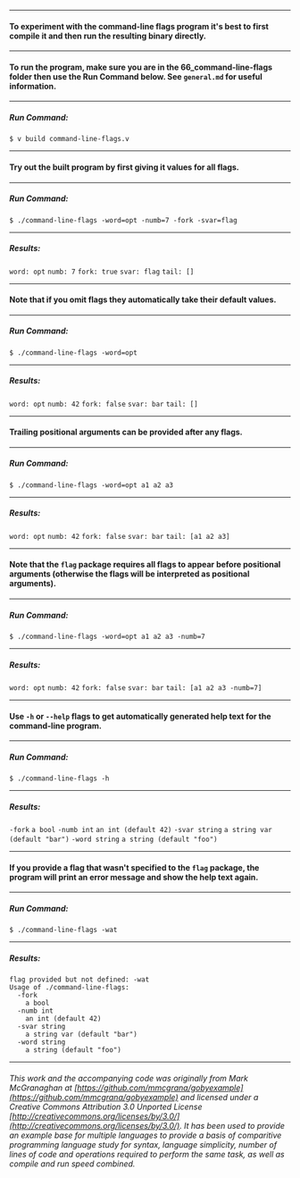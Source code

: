 ___
#### To experiment with the command-line flags program it's best to first compile it and then run the resulting binary directly.

___
#### To run the program, make sure you are in the 66_command-line-flags folder then use the Run Command below. See `general.md` for useful information.
___
##### Run Command:

`$ v build command-line-flags.v`
___
#### Try out the built program by first giving it values for all flags.
___
##### Run Command:

`$ ./command-line-flags -word=opt -numb=7 -fork -svar=flag`
___
##### Results:

`word: opt`
`numb: 7`
`fork: true`
`svar: flag`
`tail: []`
___
#### Note that if you omit flags they automatically take their default values.
___
##### Run Command:

`$ ./command-line-flags -word=opt`
___
##### Results:

`word: opt`
`numb: 42`
`fork: false`
`svar: bar`
`tail: []`
___
#### Trailing positional arguments can be provided after any flags.
___
##### Run Command:

`$ ./command-line-flags -word=opt a1 a2 a3`
___
##### Results:

`word: opt`
`numb: 42`
`fork: false`
`svar: bar`
`tail: [a1 a2 a3]`

___
#### Note that the `flag` package requires all flags to appear before positional arguments (otherwise the flags will be interpreted as positional arguments).
___
##### Run Command:

`$ ./command-line-flags -word=opt a1 a2 a3 -numb=7`
___
##### Results:

`word: opt`
`numb: 42`
`fork: false`
`svar: bar`
`tail: [a1 a2 a3 -numb=7]`
___
#### Use `-h` or `--help` flags to get automatically generated help text for the command-line program.
___
##### Run Command:

`$ ./command-line-flags -h`
___
##### Results:

  `-fork`
	`a bool`
  `-numb int`
	`an int (default 42)`
  `-svar string`
	`a string var (default "bar")`
  `-word string`
	`a string (default "foo")`
____
#### If you provide a flag that wasn't specified to the `flag` package, the program will print an error message and show the help text again.
_______________________________________________________________________________
##### Run Command:

`$ ./command-line-flags -wat`
_______________________________________________________________________________
##### Results:

```
flag provided but not defined: -wat
Usage of ./command-line-flags:
  -fork
	a bool
  -numb int
	an int (default 42)
  -svar string
	a string var (default "bar")
  -word string
	a string (default "foo")
```
___

###### This work and the accompanying code was originally from Mark McGranaghan at [https://github.com/mmcgrana/gobyexample](https://github.com/mmcgrana/gobyexample) and licensed under a Creative Commons Attribution 3.0 Unported License [http://creativecommons.org/licenses/by/3.0/](http://creativecommons.org/licenses/by/3.0/). It has been used to provide an example base for multiple languages to provide a basis of comparitive programming language study for syntax, language simplicity, number of lines of code and operations required to perform the same task, as well as compile and run speed combined.